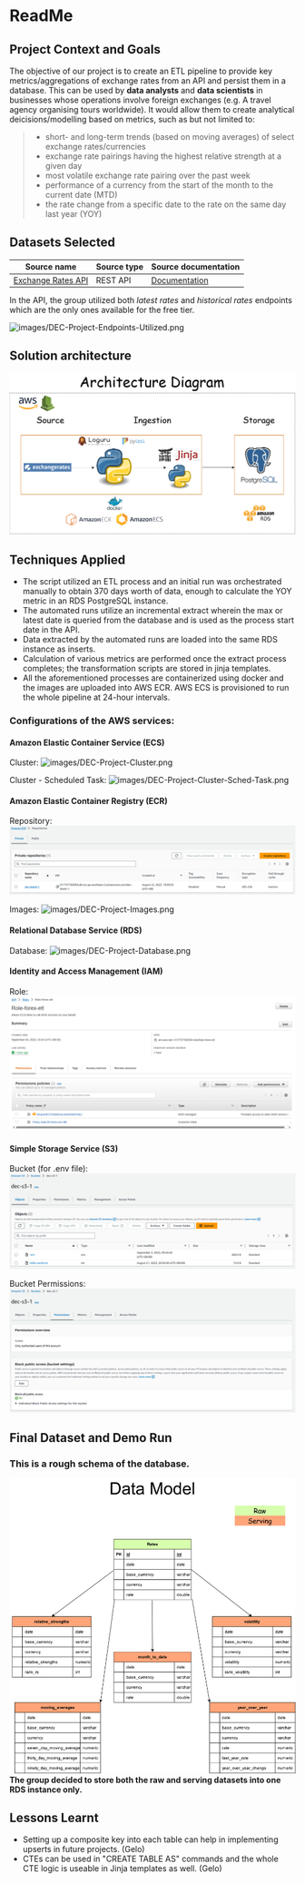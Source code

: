 # ReadMe

## Project Context and Goals

The objective of our project is to create an ETL pipeline to provide key metrics/aggregations of exchange rates from an API and persist them in a database. This can be used by **data analysts** and **data scientists** in businesses whose operations involve foreign exchanges (e.g. A travel agency organising tours worldwide). It would allow them to create analytical deicisions/modelling based on metrics, such as but not limited to:

> - short- and long-term trends (based on moving averages) of select exchange rates/currencies
> - exchange rate pairings having the highest relative strength at a given day
> - most volatile exchange rate pairing over the past week
> - performance of a currency from the start of the month to the current date (MTD)
> - the rate change from a specific date to the rate on the same day last year (YOY)

## Datasets Selected
| Source name | Source type | Source documentation |
| - | - | - |
| [Exchange Rates API](https://exchangeratesapi.io/) | REST API | [Documentation](https://exchangeratesapi.io/documentation/) |

In the API, the group utilized both *latest rates* and *historical rates* endpoints which are the only ones available for the free tier.

![images/DEC-Project-Endpoints-Utilized.png](images/DEC-Project-Endpoints-Utilized.png)

## Solution architecture
![images/DEC-Project-Architecture-Diagram.png](images/DEC-Project-Architecture-Diagram.png)


## Techniques Applied
- The script utilized an ETL process and an initial run was orchestrated manually to obtain 370 days worth of data, enough to calculate the YOY metric in an RDS PostgreSQL instance.
- The automated runs utilize an incremental extract wherein the max or latest date is queried from the database and is used as the process start date in the API.
- Data extracted by the automated runs are loaded into the same RDS instance as inserts. 
- Calculation of various metrics are performed once the extract process completes; the transformation scripts are stored in jinja templates.
- All the aforementioned processes are containerized using docker and the images are uploaded into AWS ECR. AWS ECS is provisioned to run the whole pipeline at 24-hour intervals.

### Configurations of the AWS services:
#### Amazon Elastic Container Service (ECS)
Cluster:
![images/DEC-Project-Cluster.png](images/DEC-Project-Cluster.png)

Cluster - Scheduled Task:
![images/DEC-Project-Cluster-Sched-Task.png](images/DEC-Project-Cluster-Sched-Task.png)

#### Amazon Elastic Container Registry (ECR)
Repository:
![images/DEC-Project-Repository.png](images/DEC-Project-Repository.png)

Images:
![images/DEC-Project-Images.png](images/DEC-Project-Images.png)

#### Relational Database Service (RDS)
Database:
![images/DEC-Project-Database.png](images/DEC-Project-Database.png)

#### Identity and Access Management (IAM)
Role:
![images/DEC-Project-Role-IAM.png](images/DEC-Project-Role-IAM.png)

#### Simple Storage Service (S3)
Bucket (for .env file):
![images/DEC-Project-env-Bucket.png](images/DEC-Project-env-Bucket.png)

Bucket Permissions:
![images/DEC-Project-Bucket-Permissions.png](images/DEC-Project-Bucket-Permissions.png)

## Final Dataset and Demo Run

### This is a rough schema of the database.
![images/DEC-Project-Data-Model.png](images/DEC-Project-Data-Model.png)
**The group decided to store both the raw and serving datasets into one RDS instance only.**

## Lessons Learnt
- Setting up a composite key into each table can help in implementing upserts in future projects. (Gelo)
- CTEs can be used in "CREATE TABLE AS" commands and the whole CTE logic is useable in Jinja templates as well. (Gelo)